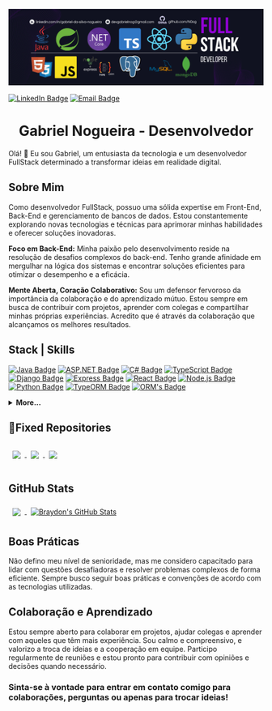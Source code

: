 [![Gabriel's GitHub Banner](./BannerGH.png)](https://www.linkedin.com/in/gabriel-da-silva-nogueira/)

[![LinkedIn Badge](https://img.shields.io/badge/LinkedIn-Profile-informational?style=flat&logo=linkedin&logoColor=white&color=0D76A8)](https://www.linkedin.com/in/gabriel-da-silva-nogueira)
[![Email Badge](https://img.shields.io/badge/Email-devgabrielnog%40gmail.com-informational?style=flat&logo=gmail&logoColor=white&color=4285F4)](mailto:devgabrielnog@gmail.com)

<h1 align="center"><b>Gabriel Nogueira - Desenvolvedor</b></h1>
Olá! 👋 Eu sou Gabriel, um entusiasta da tecnologia e um desenvolvedor FullStack determinado a transformar ideias em realidade digital.

## Sobre Mim

Como desenvolvedor FullStack, possuo uma sólida expertise em Front-End, Back-End e gerenciamento de bancos de dados. Estou constantemente explorando novas tecnologias e técnicas para aprimorar minhas habilidades e oferecer soluções inovadoras.

**Foco em Back-End:** Minha paixão pelo desenvolvimento reside na resolução de desafios complexos do back-end. Tenho grande afinidade em mergulhar na lógica dos sistemas e encontrar soluções eficientes para otimizar o desempenho e a eficácia.

**Mente Aberta, Coração Colaborativo:** Sou um defensor fervoroso da importância da colaboração e do aprendizado mútuo. Estou sempre em busca de contribuir com projetos, aprender com colegas e compartilhar minhas próprias experiências. Acredito que é através da colaboração que alcançamos os melhores resultados.

## Stack | Skills

[![Java Badge](https://img.shields.io/badge/Java-Code-informational?style=flat&logo=java&logoColor=white&color=007396)](https://www.java.com/)
[![ASP.NET Badge](https://img.shields.io/badge/ASP.NET-Code-informational?style=flat&logo=dotnet&logoColor=white&color=512BD4)](https://dotnet.microsoft.com/apps/aspnet)
[![C# Badge](https://img.shields.io/badge/C%23-Code-informational?style=flat&logo=c-sharp&logoColor=white&color=239120)](https://docs.microsoft.com/en-us/dotnet/csharp/)
[![TypeScript Badge](https://img.shields.io/badge/TypeScript-Code-informational?style=flat&logo=typescript&logoColor=white&color=3178C6)](https://www.typescriptlang.org/)
[![Django Badge](https://img.shields.io/badge/Django-Code-informational?style=flat&logo=django&logoColor=white&color=092E20)](https://www.djangoproject.com/)
[![Express Badge](https://img.shields.io/badge/Express-Code-informational?style=flat&logo=express&logoColor=white&color=000000)](https://expressjs.com/)
[![React Badge](https://img.shields.io/badge/React-Code-informational?style=flat&logo=react&logoColor=white&color=61DAFB)](https://reactjs.org/)
[![Node.js Badge](https://img.shields.io/badge/Node.js-Code-informational?style=flat&logo=node.js&logoColor=white&color=339933)](https://nodejs.org/)
[![Python Badge](https://img.shields.io/badge/Python-Code-informational?style=flat&logo=python&logoColor=white&color=3776AB)](https://www.python.org/)
[![TypeORM Badge](https://img.shields.io/badge/TypeORM-Code-informational?style=flat&logo=typeorm&logoColor=white&color=E83524)](https://typeorm.io/)
[![ORM's Badge](https://img.shields.io/badge/ORM's-Code-informational?style=flat&logo=database&logoColor=white&color=008080)](https://en.wikipedia.org/wiki/Object-relational_mapping)

<details>
<summary><b>More...</b></summary>

[![HTML Badge](https://img.shields.io/badge/HTML-Code-informational?style=flat&logo=html5&logoColor=white&color=E34F26)](https://developer.mozilla.org/en-US/docs/Web/HTML)
[![CSS Badge](https://img.shields.io/badge/CSS-Code-informational?style=flat&logo=css3&logoColor=white&color=1572B6)](https://developer.mozilla.org/en-US/docs/Web/CSS)
[![JavaScript Badge](https://img.shields.io/badge/JavaScript-Code-informational?style=flat&logo=javascript&logoColor=white&color=F7DF1E)](https://developer.mozilla.org/en-US/docs/Web/JavaScript)
[![MySQL Badge](https://img.shields.io/badge/MySQL-Code-informational?style=flat&logo=mysql&logoColor=white&color=4479A1)](https://www.mysql.com/)
[![MariaDB Badge](https://img.shields.io/badge/MariaDB-Code-informational?style=flat&logo=mariadb&logoColor=white&color=003545)](https://mariadb.org/)
[![PostgreSQL Badge](https://img.shields.io/badge/PostgreSQL-Code-informational?style=flat&logo=postgresql&logoColor=white&color=336791)](https://www.postgresql.org/)
[![MongoDB Badge](https://img.shields.io/badge/MongoDB-Code-informational?style=flat&logo=mongodb&logoColor=white&color=47A248)](https://www.mongodb.com/)
[![Git Badge](https://img.shields.io/badge/Git-Code-informational?style=flat&logo=git&logoColor=white&color=F05032)](https://git-scm.com/)
[![Docker Badge](https://img.shields.io/badge/Docker-Code-informational?style=flat&logo=docker&logoColor=white&color=2496ED)](https://www.docker.com/)
[![Pandas Badge](https://img.shields.io/badge/Pandas-Code-informational?style=flat&logo=pandas&logoColor=white&color=150458)](https://pandas.pydata.org/)

</details>

<h2>📌Fixed Repositories</h2>

<a href="https://github.com/N0og/Marketplace_Imobiliario">
  <img align="center" style="margin:1rem 0.5rem" src="https://github-readme-stats.vercel.app/api/pin/?username=N0og&repo=Marketplace_Imobiliario&title_color=ffffff&text_color=c9cacc&icon_color=4AB197&bg_color=1A2B34" />
</a>

<a href="https://github.com/N0og/Plataforma_Apoio">
  <img align="center" style="margin:1rem 0.5rem" src="https://github-readme-stats.vercel.app/api/pin/?username=N0og&repo=Plataforma_Apoio&title_color=ffffff&text_color=c9cacc&icon_color=4AB197&bg_color=1A2B34" />
</a>

<a href="https://github.com/N0og/Automacao_Python">
  <img align="center" style="margin:0.5rem" src="https://github-readme-stats.vercel.app/api/pin/?username=N0og&repo=Automacao_Python&title_color=ffffff&text_color=c9cacc&icon_color=4AB197&bg_color=1A2B34" />
</a>


<h2>GitHub Stats</h2>

<a href="https://github.com/N0og">
  <img align="center" style="margin:0.5rem" src="https://github-readme-stats.vercel.app/api/top-langs/?username=N0og&hide=html,css&title_color=ffffff&text_color=c9cacc&icon_color=4AB197&bg_color=1A2B34" />
</a>

<a href="https://github.com/N0og">
  <img align="center" style="margin:0.5rem" src="https://github-readme-stats.vercel.app/api?username=N0og&show_icons=true&line_height=27&count_private=true&title_color=ffffff&text_color=c9cacc&icon_color=4AB097&bg_color=1A2B34" alt="Braydon's GitHub Stats" />
</a>


## Boas Práticas 
Não defino meu nível de senioridade, mas me considero capacitado para lidar com questões desafiadoras e resolver problemas complexos de forma eficiente. Sempre busco seguir boas práticas e convenções de acordo com as tecnologias utilizadas.

## Colaboração e Aprendizado

Estou sempre aberto para colaborar em projetos, ajudar colegas e aprender com aqueles que têm mais experiência. Sou calmo e compreensivo, e valorizo a troca de ideias e a cooperação em equipe. Participo regularmente de reuniões e estou pronto para contribuir com opiniões e decisões quando necessário.


<h3>Sinta-se à vontade para entrar em contato comigo para colaborações, perguntas ou apenas para trocar ideias!</h3>
